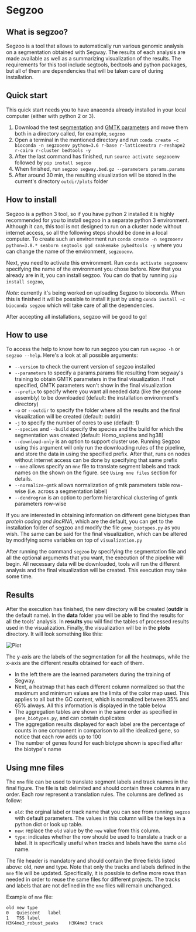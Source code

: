 # Segzoo

## What is segzoo?

Segzoo is a tool that allows to automatically run various genomic analysis on a segmentation obtained with Segway.
The results of each analysis are made available as well as a summarizing visualization of the results.
The requirements for this tool include segtools, bedtools and python packages, but all of them are dependencies that will be taken care of during installation.

## Quick start

This quick start needs you to have anaconda already installed in your local computer (either with python 2 or 3).

1. Download the test [segmentation](https://segway.hoffmanlab.org/2018/protocol/trackhub/hg38/segway.bed.gz) and [GMTK parameters](https://segway.hoffmanlab.org/2018/protocol/params/params.params) and move them both in a directory called, for example, `segzoo`
2. Open a terminal in the mentioned directory and run `conda create -c bioconda -n segzooenv python=3.6 r-base r-latticeextra r-reshape2 r-cairo r-cluster bedtools -y`
3. After the last command has finished, run `source activate segzooenv` followed by `pip install segzoo`
4. When finished, run `segzoo segway.bed.gz --parameters params.params`
5. After around 30 min, the resulting visualization will be stored in the current's directory `outdir/plots` folder


## How to install

Segzoo is a python 3 tool, so if you have python 2 installed it is highly recommended for you to install segzoo in a separate python 3 environment.
Although it can, this tool is not designed to run on a cluster node without internet access, so all the following steps should be done in a local computer.
To create such an environment run `conda create -n segzooenv python=3.8.* seaborn segtools ggd snakemake pybedtools -y` where you can change the name of the environment, `segzooenv`.

Next, you need to activate this environment. Run `conda activate segzooenv` specifying the name of the environment you chose before.
Now that you already are in it, you can install segzoo. You can do that by running `pip install segzoo`,


*Note*: currently it's being worked on uploading Segzoo to bioconda.
When this is finished it will be possible to install it just by using `conda install -c bioconda segzoo` which will take care of all the dependencies.

After accepting all installations, segzoo will be good to go!

## How to use

To access the help to know how to run segzoo you can run `segzoo -h` or `segzoo --help`. Here's a look at all possible arguments:

- `--version` to check the current version of segzoo installed
- `--parameters` to specify a params.params file resulting from segway's training to obtain GMTK parameters in the final visualization. If not specified, GMTK parameters won't show in the final visualization
- `--prefix` to specify where you want all needed data (like the genome assembly) to be downloaded (default: the installation environment's directory)
- `-o` or `--outdir` to specify the folder where all the results and the final visualization will be created (default: outdir)
- `-j` to specify the number of cores to use (default: 1)
- `--species` and `--build` specify the species and the build for which the segmentation was created (default: Homo_sapiens and hg38)
- `--download-only` is an option to support cluster use. Running Segzoo using this argument will only run the downloading rules of the pipeline, and store the data in using the specified prefix. After that, runs on nodes without internet access can be done by specifying that same prefix
- `--mne` allows specify an `mne` file to translate segment labels and track names on the shown
 on the figure. see `Using mne files` section for details.
- `--normalize-gmtk` allows normalization of gmtk parameters table row-wise (i.e. across a segmentation label)
- `--dendrogram` is an option to perform hierarchical clustering of gmtk parameters row-wise

If you are interested in obtaining information on different gene biotypes than *protein coding and lincRNA*, which are the default,
you can get to the installation folder of segzoo and modify the file `gene_biotypes.py` as you wish.
The same can be said for the final visualization, which can be altered by modifying some variables on top of `visualization.py`

After running the command `segzoo` by specifying the segmentation file and all the optional arguments that you want, the execution of the pipeline will begin.
All necessary data will be downloaded, tools will run the different analysis and the final visualization will be created. This execution may take some time.

## Results

After the execution has finished, the new directory will be created (**outdir** is the default name).
In the **data** folder you will be able to find the results for all the tools' analysis.
In **results** you will find the tables of processed results used in the visualization.
Finally, the visualization will be in the **plots** directory. It will look something like this:

![Plot](https://bitbucket.org/hoffmanlab/segzoo/raw/default/plots/plot.png)

The y-axis are the labels of the segmentation for all the heatmaps, while the x-axis are the different results obtained for each of them.

- In the left there are the learned parameters during the training of Segway.
- Next, a heatmap that has each different column normalized so that the maximum and minimum values are the limits of the color map used.
This applies to all but the GC content, which is normalized between 35% and 65% always. All this information is displayed in the table below
- The aggregation tables are shown in the same order as specified in `gene_biotypes.py`, and can contain duplicates
- The aggregation results displayed for each label are the percentage of counts in one component in comparison to all the idealized gene, so notice that each row adds up to 100
- The number of genes found for each biotype shown is specified after the biotype's name

## Using mne files

The `mne` file can be used to translate segment labels and track names in the final figure.
The file is tab delimited and should contain three columns in any order. Each row represent a translation rules. The columns are defined as follow:
- `old`: the orginal label or track name that you can see from running `segzoo` with default parameters. The values in this column will be the keys in a python dict or look up table. 
- `new`: replace the `old` value by the `new` value from this column. 
- `type`: indicates whether the row should be used to translate a track or a label. It is specifically useful when tracks and labels have the same `old` name.

The file header is mandatory and should contain the three fields listed above: old, new and type.
Note that only the tracks and labels defined in the `mne` file will be updated. Specifically, it is possible to define more rows than needed in order to reuse the same files for different projects. The tracks and labels that are not defined in the `mne` files will remain unchanged.

Example of `mne` file:

```csv
old	new	type
0	Quiescent	label
1	TSS	label
H3K4me3_robust_peaks	H3K4me3	track
```